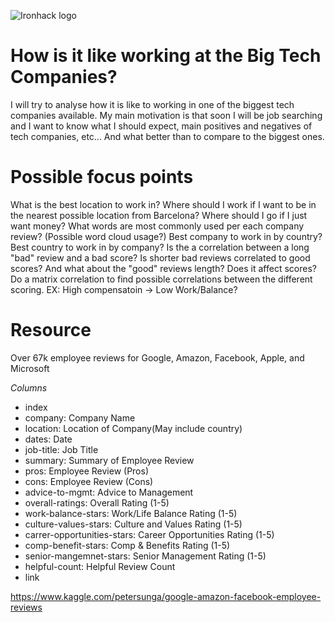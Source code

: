 ![Ironhack logo](https://i.imgur.com/1QgrNNw.png)

# How is it like working at the Big Tech Companies?

I will try to analyse how it is like to working in one of the biggest tech companies available. My main motivation is that soon I will be job searching and I want to know what I should expect, main positives and negatives of tech companies, etc... And what better than to compare to the biggest ones.

# Possible focus points
What is the best location to work in?
Where should I work if I want to be in the nearest possible location from Barcelona?
Where should I go if I just want money?
What words are most commonly used per each company review? (Possible word cloud usage?)
Best company to work in by country? Best country to work in by company?
Is the a correlation between a long "bad" review and a bad score? Is shorter bad reviews correlated to good scores?
And what about the "good" reviews length? Does it affect scores?
Do a matrix correlation to find possible correlations between the different scoring. EX: High compensatoin -> Low Work/Balance?

# Resource
Over 67k employee reviews for Google, Amazon, Facebook, Apple, and Microsoft

*Columns*
* index
* company: Company Name
* location: Location of Company(May include country)
* dates: Date
* job-title: Job Title
* summary: Summary of Employee Review
* pros: Employee Review (Pros)
* cons: Employee Review (Cons)
* advice-to-mgmt: Advice to Management
* overall-ratings: Overall Rating (1-5)
* work-balance-stars: Work/Life Balance Rating (1-5)
* culture-values-stars: Culture and Values Rating (1-5)
* carrer-opportunities-stars: Career Opportunities Rating (1-5)
* comp-benefit-stars: Comp & Benefits Rating (1-5)
* senior-mangemnet-stars: Senior Management Rating (1-5)
* helpful-count: Helpful Review Count
* link

https://www.kaggle.com/petersunga/google-amazon-facebook-employee-reviews

